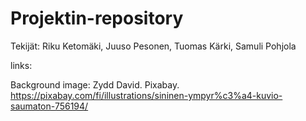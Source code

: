 # Projektin-repository
Tekijät:
Riku Ketomäki, Juuso Pesonen, Tuomas Kärki, Samuli Pohjola

links:

Background image: Zydd David. Pixabay. https://pixabay.com/fi/illustrations/sininen-ympyr%c3%a4-kuvio-saumaton-756194/
